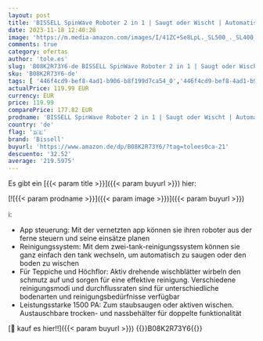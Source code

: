 ```yaml
---
layout: post
title: 'BISSELL SpinWave Roboter 2 in 1 | Saugt oder Wischt | Automatische Reinigung | Multi-Flächen für Teppich & Hartböden | Starke Saugleistung  App Steuerung  130 Minuten Laufzeit | Saugroboter 2931N'
date: 2023-11-18 12:40:28
image: 'https://m.media-amazon.com/images/I/41ZC+Se8LpL._SL500_._SL400_.jpg'
comments: true
category: ofertas
author: 'tole.es'
slug: 'B08K2R73Y6-de BISSELL SpinWave Roboter 2 in 1 | Saugt oder Wischt |...'
sku: 'B08K2R73Y6-de'
tags: [ '446f4cd9-bef8-4ad1-b906-b8f199d7ca54_0','446f4cd9-bef8-4ad1-b906-b8f199d7ca54_7301','446f4cd9-bef8-4ad1-b906-b8f199d7ca54_7701','Arborist Merchandising Root','Haushaltsreiniger & Staubsauger','HomeBissell','Küche, Haushalt & Wohnen','Ratgeber Roboterstaubsauger','Roboterstaubsauger','Self Service','Special Features Stores','Staubsauger','bissell','🇩🇪', ]
actualPrice: 119.99 EUR
currency: EUR
price: 119.99
comparePrice: 177.82 EUR
prodname: 'BISSELL SpinWave Roboter 2 in 1 | Saugt oder Wischt | Automatische Reinigung | Multi-Flächen für Teppich & Hartböden | Starke Saugleistung  App Steuerung  130 Minuten Laufzeit | Saugroboter 2931N'
country: 'de'
flag: '🇩🇪'
brand: 'Bissell'
buyurl: 'https://www.amazon.de/dp/B08K2R73Y6/?tag=tolees0ca-21'
descuento: '32.52'
average: '219.5975'
---
```


Es gibt ein [{{< param title >}}]({{< param buyurl >}}) hier:

[![{{< param prodname >}}]({{< param image >}})]({{< param buyurl >}})

ℹ️:

- App steuerung: Mit der vernetzten app können sie ihren roboter aus der ferne steuern und seine einsätze planen
- Reinigungssystem: Mit dem zwei-tank-reinigungssystem können sie ganz einfach den tank wechseln, um automatisch zu saugen oder den boden zu wischen
- Für Teppiche und Höchflor: Aktiv drehende wischblätter wirbeln den schmutz auf und sorgen für eine effektive reinigung. Verschiedene reinigungsmodi und durchflussraten sind für unterschiedliche bodenarten und reinigungsbedürfnisse verfügbar
- Leistungsstarke 1500 PA: Zum staubsaugen oder aktiven wischen. Austauschbare trocken- und nassbehälter für doppelte funktionalität

[🛒 kauf es hier!!]({{< param buyurl >}})
{{<world>}}B08K2R73Y6{{</world>}}
